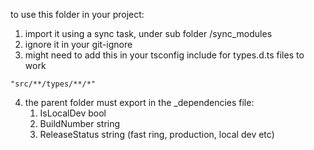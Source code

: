 to use this folder in your project:

1. import it using a sync task, under sub folder /sync_modules
2. ignore it in your git-ignore
3. might need to add this in your tsconfig include for types.d.ts files to work
```
"src/**/types/**/*"
```
4. the parent folder must export in the _dependencies file:
   1. IsLocalDev bool
   1. BuildNumber string
   1. ReleaseStatus string (fast ring, production, local dev etc)

